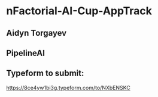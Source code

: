 # nFactorial-AI-Cup-AppTrack

## Aidyn Torgayev


## PipelineAI


## Typeform to submit:
https://8ce4yw1bi3g.typeform.com/to/NXbENSKC
